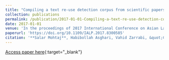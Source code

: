 ```yaml
---
title: "Compiling a text re-use detection corpus from scientific papers with semi-real cases of plagiarism"
collection: publications
permalink: /publication/2017-01-01-Compiling-a-text-re-use-detection-corpus-from-scientific-papers-with-semi-real-cases-of-plagiarism
date: 2017-01-01
venue: 'In the proceedings of 2017 International Conference on Asian Language Processing, IALP 2017, Singapore, December 5-7, 2017'
paperurl: 'https://doi.org/10.1109/IALP.2017.8300585'
citation: '**Salar Mohtaj**, Habibollah Asghari, Vahid Zarrabi, &quot;Compiling a text re-use detection corpus from scientific papers with semi-real cases of plagiarism.&quot; In the proceedings of 2017 International Conference on Asian Language Processing, IALP 2017, Singapore, December 5-7, 2017, 2017.'
---
```

[Access paper here](https://doi.org/10.1109/IALP.2017.8300585){:target="_blank"}
